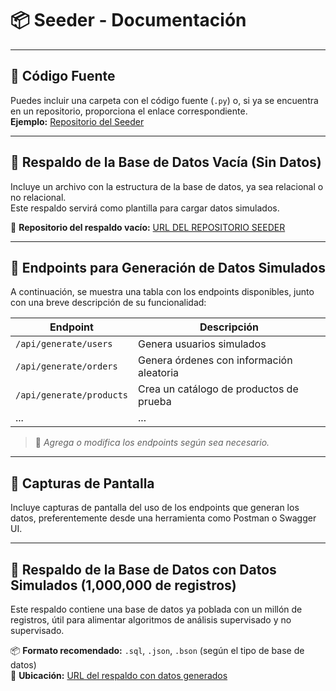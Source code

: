 # 📦 Seeder - Documentación

---

## 🔹 Código Fuente

Puedes incluir una carpeta con el código fuente (`.py`) o, si ya se encuentra en un repositorio, proporciona el enlace correspondiente.  
**Ejemplo:** [Repositorio del Seeder](https://uwu.com)

---

## 🔹 Respaldo de la Base de Datos Vacía (Sin Datos)

Incluye un archivo con la estructura de la base de datos, ya sea relacional o no relacional.  
Este respaldo servirá como plantilla para cargar datos simulados.

📎 **Repositorio del respaldo vacío:** [URL DEL REPOSITORIO SEEDER](https://uwu.com)

---

## 🔹 Endpoints para Generación de Datos Simulados

A continuación, se muestra una tabla con los endpoints disponibles, junto con una breve descripción de su funcionalidad:

| Endpoint                  | Descripción                                     |
|---------------------------|-------------------------------------------------|
| `/api/generate/users`     | Genera usuarios simulados                       |
| `/api/generate/orders`    | Genera órdenes con información aleatoria        |
| `/api/generate/products`  | Crea un catálogo de productos de prueba         |
| ...                       | ...                                             |

> 🔁 *Agrega o modifica los endpoints según sea necesario.*

---

## 🔹 Capturas de Pantalla

Incluye capturas de pantalla del uso de los endpoints que generan los datos, preferentemente desde una herramienta como Postman o Swagger UI.

---

## 🔹 Respaldo de la Base de Datos con Datos Simulados (1,000,000 de registros)

Este respaldo contiene una base de datos ya poblada con un millón de registros, útil para alimentar algoritmos de análisis supervisado y no supervisado.

📦 **Formato recomendado:** `.sql`, `.json`, `.bson` (según el tipo de base de datos)  
📍 **Ubicación:** [URL del respaldo con datos generados](https://uwu.com)
